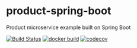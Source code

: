 # product-spring-boot
Product microservice example built on Spring Boot

[![Build Status](https://travis-ci.com/sandro-lopes/product-spring-boot.svg?branch=main)](https://travis-ci.com/sandro-lopes/product-spring-boot)
[![docker build](https://img.shields.io/docker/cloud/build/sandrol/product-spring-boot.svg)](https://cloud.docker.com/u/sandrol/repository/docker/sandrol/product-spring-boot)
[![codecov](https://codecov.io/gh/sandro-lopes/product-spring-boot/branch/main/graph/badge.svg?token=DRUCW1R4DA)](https://codecov.io/gh/sandro-lopes/product-spring-boot)
